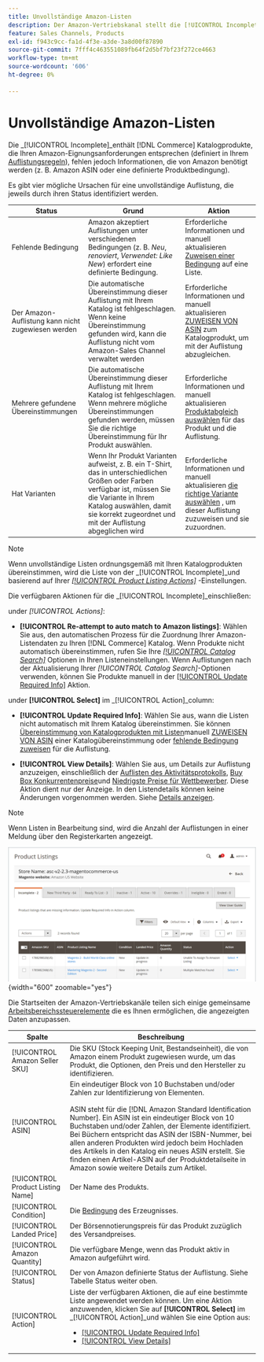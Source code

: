 ```yaml
---
title: Unvollständige Amazon-Listen
description: Der Amazon-Vertriebskanal stellt die [!UICONTROL Incomplete] -Tab, damit Sie die Voraussetzungen für eine unvollständige Amazon-Auflistung identifizieren und erfüllen können.
feature: Sales Channels, Products
exl-id: f943c9cc-fa1d-4f3e-a3de-3a8d00f87890
source-git-commit: 7fff4c463551089fb64f2d5bf7bf23f272ce4663
workflow-type: tm+mt
source-wordcount: '606'
ht-degree: 0%

---
```


# Unvollständige Amazon-Listen

Die _[!UICONTROL Incomplete]_enthält [!DNL Commerce] Katalogprodukte, die Ihren Amazon-Eignungsanforderungen entsprechen (definiert in Ihrem [Auflistungsregeln](./listing-rules.md)), fehlen jedoch Informationen, die von Amazon benötigt werden (z. B. Amazon ASIN oder eine definierte Produktbedingung).

Es gibt vier mögliche Ursachen für eine unvollständige Auflistung, die jeweils durch ihren Status identifiziert werden.

| Status | Grund | Aktion |
|------------------------------------|-------------------------------------------------------------------------------------------------------------------------------------------------------------------------------------------------|----------------------------------------------------------------------------------------------------------------------------------------------------------------------------------------------------------------|
| Fehlende Bedingung | Amazon akzeptiert Auflistungen unter verschiedenen Bedingungen (z. B. _Neu_, _renoviert_, _Verwendet: Like New_) erfordert eine definierte Bedingung. | Erforderliche Informationen und manuell aktualisieren [Zuweisen einer Bedingung](./amazon-manually-update-incomplete-listing.md#update-required-info-missing-condition) auf eine Liste. |
| Der Amazon-Auflistung kann nicht zugewiesen werden | Die automatische Übereinstimmung dieser Auflistung mit Ihrem Katalog ist fehlgeschlagen. Wenn keine Übereinstimmung gefunden wird, kann die Auflistung nicht vom Amazon-Sales Channel verwaltet werden | Erforderliche Informationen und manuell aktualisieren [ZUWEISEN VON ASIN](./amazon-manually-update-incomplete-listing.md#update-required-info-unable-to-assign-to-amazon-listing) zum Katalogprodukt, um mit der Auflistung abzugleichen. |
| Mehrere gefundene Übereinstimmungen | Die automatische Übereinstimmung dieser Auflistung mit Ihrem Katalog ist fehlgeschlagen. Wenn mehrere mögliche Übereinstimmungen gefunden werden, müssen Sie die richtige Übereinstimmung für Ihr Produkt auswählen. | Erforderliche Informationen und manuell aktualisieren [Produktabgleich auswählen](./amazon-manually-update-incomplete-listing.md#update-required-info-multiple-matches-found) für das Produkt und die Auflistung. |
| Hat Varianten | Wenn Ihr Produkt Varianten aufweist, z. B. ein T-Shirt, das in unterschiedlichen Größen oder Farben verfügbar ist, müssen Sie die Variante in Ihrem Katalog auswählen, damit sie korrekt zugeordnet und mit der Auflistung abgeglichen wird | Erforderliche Informationen und manuell aktualisieren [die richtige Variante auswählen](./amazon-manually-update-incomplete-listing.md#update-required-info-has-variants) , um dieser Auflistung zuzuweisen und sie zuzuordnen. |

>[!NOTE]
>Wenn unvollständige Listen ordnungsgemäß mit Ihren Katalogprodukten übereinstimmen, wird die Liste von der _[!UICONTROL Incomplete]_und basierend auf Ihrer [_[!UICONTROL Product Listing Actions]_](./product-listing-actions.md) -Einstellungen.

Die verfügbaren Aktionen für die _[!UICONTROL Incomplete]_einschließen:

under _[!UICONTROL Actions]_:

- **[!UICONTROL Re-attempt to auto match to Amazon listings]**: Wählen Sie aus, den automatischen Prozess für die Zuordnung Ihrer Amazon-Listendaten zu Ihren [!DNL Commerce] Katalog. Wenn Produkte nicht automatisch übereinstimmen, rufen Sie Ihre [_[!UICONTROL Catalog Search]_](./catalog-search.md) Optionen in Ihren Listeneinstellungen. Wenn Auflistungen nach der Aktualisierung Ihrer _[!UICONTROL Catalog Search]_-Optionen verwenden, können Sie Produkte manuell in der [[!UICONTROL Update Required Info]](./amazon-manually-update-incomplete-listing.md#update-required-info-multiple-matches-found) Aktion.

under **[!UICONTROL Select]** im _[!UICONTROL Action]_column:

- **[!UICONTROL Update Required Info]**: Wählen Sie aus, wann die Listen nicht automatisch mit Ihrem Katalog übereinstimmen. Sie können [Übereinstimmung von Katalogprodukten mit Listen](./amazon-manually-update-incomplete-listing.md#update-required-info-multiple-matches-found)manuell [ZUWEISEN VON ASIN](./amazon-manually-update-incomplete-listing.md#update-required-info-unable-to-assign-to-amazon-listing) einer Katalogübereinstimmung oder [fehlende Bedingung zuweisen](./amazon-manually-update-incomplete-listing.md#update-required-info-missing-condition) für die Auflistung.

- **[!UICONTROL View Details]**: Wählen Sie aus, um Details zur Auflistung anzuzeigen, einschließlich der [Auflisten des Aktivitätsprotokolls](./product-listing-details.md#listing-activity-log), [Buy Box Konkurrentenpreise](./product-listing-details.md#buy-box-competitor-pricing)und [Niedrigste Preise für Wettbewerber](./product-listing-details.md#lowest-competitor-pricing). Diese Aktion dient nur der Anzeige. In den Listendetails können keine Änderungen vorgenommen werden. Siehe [Details anzeigen](./product-listing-details.md).

>[!NOTE]
>
>Wenn Listen in Bearbeitung sind, wird die Anzahl der Auflistungen in einer Meldung über den Registerkarten angezeigt.

![Unvollständige Amazon-Listen](assets/amazon-incomplete-listings.png){width="600" zoomable="yes"}

Die Startseiten der Amazon-Vertriebskanäle teilen sich einige gemeinsame [Arbeitsbereichssteuerelemente](./workspace-controls.md) die es Ihnen ermöglichen, die angezeigten Daten anzupassen.

| Spalte | Beschreibung |
|-----------------------------------|------------------------------------------------------------------------------------------------------------------------------------------------------------------------------------------------------------------------------------------------------------------------------------------------------------------------------------------------------------------------------------------------------------------------------------------------------------------------------------------|
| [!UICONTROL Amazon Seller SKU] | Die SKU (Stock Keeping Unit, Bestandseinheit), die von Amazon einem Produkt zugewiesen wurde, um das Produkt, die Optionen, den Preis und den Hersteller zu identifizieren. |
| [!UICONTROL ASIN] | Ein eindeutiger Block von 10 Buchstaben und/oder Zahlen zur Identifizierung von Elementen.<br><br>ASIN steht für die [!DNL Amazon Standard Identification Number]. Ein ASIN ist ein eindeutiger Block von 10 Buchstaben und/oder Zahlen, der Elemente identifiziert. Bei Büchern entspricht das ASIN der ISBN-Nummer, bei allen anderen Produkten wird jedoch beim Hochladen des Artikels in den Katalog ein neues ASIN erstellt. Sie finden einen Artikel-ASIN auf der Produktdetailseite in Amazon sowie weitere Details zum Artikel. |
| [!UICONTROL Product Listing Name] | Der Name des Produkts. |
| [!UICONTROL Condition] | Die [Bedingung](./product-listing-condition.md) des Erzeugnisses. |
| [!UICONTROL Landed Price] | Der Börsennotierungspreis für das Produkt zuzüglich des Versandpreises. |
| [!UICONTROL Amazon Quantity] | Die verfügbare Menge, wenn das Produkt aktiv in Amazon aufgeführt wird. |
| [!UICONTROL Status] | Der von Amazon definierte Status der Auflistung. Siehe Tabelle Status weiter oben. |
| [!UICONTROL Action] | Liste der verfügbaren Aktionen, die auf eine bestimmte Liste angewendet werden können. Um eine Aktion anzuwenden, klicken Sie auf **[!UICONTROL Select]** im _[!UICONTROL Action]_und wählen Sie eine Option aus:<ul><li>[[!UICONTROL Update Required Info]](./amazon-manually-update-incomplete-listing.md)</li><li>[[!UICONTROL View Details]](./product-listing-details.md)</li></ul> |
